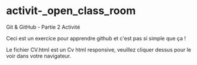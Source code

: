 # activit-_open_class_room
Git &amp; GitHub - Partie 2 Activité

Ceci est un exercice pour apprendre github et c'est pas si simple que ça !

Le fichier CV.html est un Cv html responsive, veuillez cliquer dessus pour le voir dans votre navigateur.
